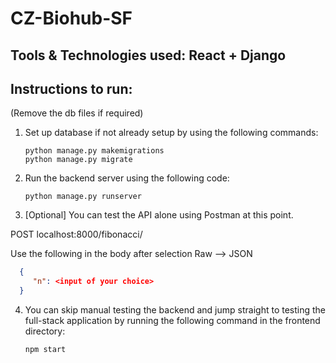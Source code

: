 # CZ-Biohub-SF

## Tools & Technologies used: React + Django

## Instructions to run:

(Remove the db files if required)

1. Set up database if not already setup by using the following commands:
    ```shell
    python manage.py makemigrations
    python manage.py migrate

2. Run the backend server using the following code:
   ```shell
   python manage.py runserver

3. [Optional] You can test the API alone using Postman at this point. 
    
  POST localhost:8000/fibonacci/

  Use the following in the body after selection Raw --> JSON
  ```json
    {
       "n": <input of your choice>
    }
  ```

4. You can skip manual testing the backend and jump straight to testing the full-stack application by running the following command in the frontend directory:
   ```shell
   npm start

